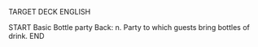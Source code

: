 TARGET DECK
ENGLISH

START
Basic
Bottle party
Back: n. Party to which guests bring bottles of drink.
END
